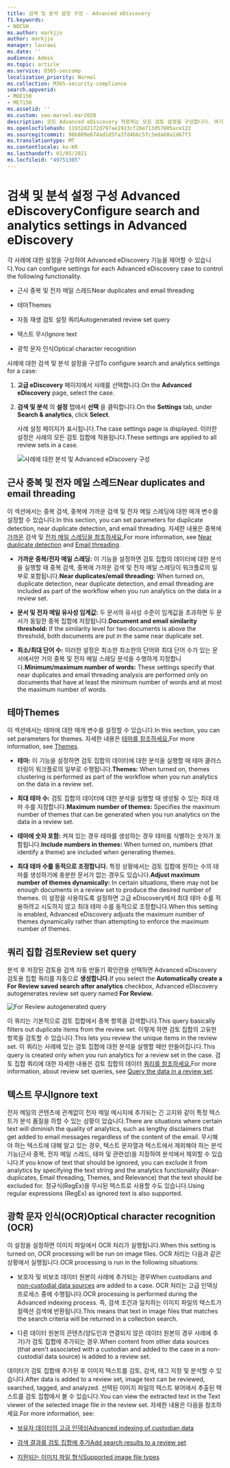 ```yaml
---
title: 검색 및 분석 설정 구성 - Advanced eDiscovery
f1.keywords:
- NOCSH
ms.author: markjjo
author: markjjo
manager: laurawi
ms.date: ''
audience: Admin
ms.topic: article
ms.service: O365-seccomp
localization_priority: Normal
ms.collection: M365-security-compliance
search.appverid:
- MOE150
- MET150
ms.assetid: ''
ms.custom: seo-marvel-mar2020
description: 모든 Advanced eDiscovery 적용하는 모든 검토 설정을 구성합니다. 여기에는 분석 및 광학 문자 인식에 대한 설정이 포함됩니다.
ms.openlocfilehash: 11932d2172d797ae1913cf28e713d57805ace122
ms.sourcegitcommit: 98b889e674ad1d5fa37d4b6c5fc3eda60a1d67f3
ms.translationtype: MT
ms.contentlocale: ko-KR
ms.lasthandoff: 01/05/2021
ms.locfileid: "49751305"
---
```

# <a name="configure-search-and-analytics-settings-in-advanced-ediscovery"></a><span data-ttu-id="50f48-104">검색 및 분석 설정 구성 Advanced eDiscovery</span><span class="sxs-lookup"><span data-stu-id="50f48-104">Configure search and analytics settings in Advanced eDiscovery</span></span>

<span data-ttu-id="50f48-105">각 사례에 대한 설정을 구성하여 Advanced eDiscovery 기능을 제어할 수 있습니다.</span><span class="sxs-lookup"><span data-stu-id="50f48-105">You can configure settings for each Advanced eDiscovery case to control the following functionality.</span></span>

- <span data-ttu-id="50f48-106">근사 중복 및 전자 메일 스레드</span><span class="sxs-lookup"><span data-stu-id="50f48-106">Near duplicates and email threading</span></span>

- <span data-ttu-id="50f48-107">테마</span><span class="sxs-lookup"><span data-stu-id="50f48-107">Themes</span></span>

- <span data-ttu-id="50f48-108">자동 재생 검토 설정 쿼리</span><span class="sxs-lookup"><span data-stu-id="50f48-108">Autogenerated review set query</span></span>

- <span data-ttu-id="50f48-109">텍스트 무시</span><span class="sxs-lookup"><span data-stu-id="50f48-109">Ignore text</span></span>

- <span data-ttu-id="50f48-110">광학 문자 인식</span><span class="sxs-lookup"><span data-stu-id="50f48-110">Optical character recognition</span></span>

<span data-ttu-id="50f48-111">사례에 대한 검색 및 분석 설정을 구성</span><span class="sxs-lookup"><span data-stu-id="50f48-111">To configure search and analytics settings for a case:</span></span>

1. <span data-ttu-id="50f48-112">**고급 eDiscovery** 페이지에서 사례를 선택합니다.</span><span class="sxs-lookup"><span data-stu-id="50f48-112">On the **Advanced eDiscovery** page, select the case.</span></span>

2. <span data-ttu-id="50f48-113">**검색 및 분석** 의 **설정** 탭에서 **선택** 을 클릭합니다.</span><span class="sxs-lookup"><span data-stu-id="50f48-113">On the **Settings** tab, under **Search & analytics**, click **Select**.</span></span>

   <span data-ttu-id="50f48-114">사례 설정 페이지가 표시됩니다.</span><span class="sxs-lookup"><span data-stu-id="50f48-114">The case settings page is displayed.</span></span> <span data-ttu-id="50f48-115">이러한 설정은 사례의 모든 검토 집합에 적용됩니다.</span><span class="sxs-lookup"><span data-stu-id="50f48-115">These settings are applied to all review sets in a case.</span></span>

   ![사례에 대한 분석 및 Advanced eDiscovery 구성](../media/AeDCaseSettings.png)

## <a name="near-duplicates-and-email-threading"></a><span data-ttu-id="50f48-117">근사 중복 및 전자 메일 스레드</span><span class="sxs-lookup"><span data-stu-id="50f48-117">Near duplicates and email threading</span></span>

<span data-ttu-id="50f48-118">이 섹션에서는 중복 검색, 중복에 가까운 검색 및 전자 메일 스레딩에 대한 매개 변수를 설정할 수 있습니다.</span><span class="sxs-lookup"><span data-stu-id="50f48-118">In this section, you can set parameters for duplicate detection, near duplicate detection, and email threading.</span></span> <span data-ttu-id="50f48-119">자세한 내용은 중복에 [가까운](near-duplicate-detection-in-advanced-ediscovery.md) 검색 및 [전자 메일 스레딩을 참조하세요.](email-threading-in-advanced-ediscovery.md)</span><span class="sxs-lookup"><span data-stu-id="50f48-119">For more information, see [Near duplicate detection](near-duplicate-detection-in-advanced-ediscovery.md) and [Email threading](email-threading-in-advanced-ediscovery.md).</span></span>

- <span data-ttu-id="50f48-120">**가까운 중복/전자 메일 스레딩:** 이 기능을 설정하면 검토 집합의 데이터에 대한 분석을 실행할 때 중복 검색, 중복에 가까운 검색 및 전자 메일 스레딩이 워크플로의 일부로 포함됩니다.</span><span class="sxs-lookup"><span data-stu-id="50f48-120">**Near duplicates/email threading:** When turned on, duplicate detection, near duplicate detection, and email threading are included as part of the workflow when you run analytics on the data in a review set.</span></span>

- <span data-ttu-id="50f48-121">**문서 및 전자 메일 유사성 임계값:** 두 문서의 유사성 수준이 임계값을 초과하면 두 문서가 동일한 중복 집합에 저장됩니다.</span><span class="sxs-lookup"><span data-stu-id="50f48-121">**Document and email similarity threshold:** If the similarity level for two documents is above the threshold, both documents are put in the same near duplicate set.</span></span>

- <span data-ttu-id="50f48-122">**최소/최대 단어 수:** 이러한 설정은 최소한 최소한의 단어와 최대 단어 수가 있는 문서에서만 거의 중복 및 전자 메일 스레딩 분석을 수행하게 지정합니다.</span><span class="sxs-lookup"><span data-stu-id="50f48-122">**Minimum/maximum number of words:** These settings specify that near duplicates and email threading analysis are performed only on documents that have at least the minimum number of words and at most the maximum number of words.</span></span>

## <a name="themes"></a><span data-ttu-id="50f48-123">테마</span><span class="sxs-lookup"><span data-stu-id="50f48-123">Themes</span></span>

<span data-ttu-id="50f48-124">이 섹션에서는 테마에 대한 매개 변수를 설정할 수 있습니다.</span><span class="sxs-lookup"><span data-stu-id="50f48-124">In this section, you can set parameters for themes.</span></span> <span data-ttu-id="50f48-125">자세한 내용은 [테마를 참조하세요.](themes-in-advanced-ediscovery.md)</span><span class="sxs-lookup"><span data-stu-id="50f48-125">For more information, see [Themes](themes-in-advanced-ediscovery.md).</span></span>

- <span data-ttu-id="50f48-126">**테마:** 이 기능을 설정하면 검토 집합의 데이터에 대한 분석을 실행할 때 테마 클러스터링이 워크플로의 일부로 수행됩니다.</span><span class="sxs-lookup"><span data-stu-id="50f48-126">**Themes:** When turned on, themes clustering is performed as part of the workflow when you run analytics on the data in a review set.</span></span>

- <span data-ttu-id="50f48-127">**최대 테마 수:** 검토 집합의 데이터에 대한 분석을 실행할 때 생성될 수 있는 최대 테마 수를 지정합니다.</span><span class="sxs-lookup"><span data-stu-id="50f48-127">**Maximum number of themes:** Specifies the maximum number of themes that can be generated when you run analytics on the data in a review set.</span></span>

- <span data-ttu-id="50f48-128">**테마에 숫자 포함:** 켜져 있는 경우 테마를 생성하는 경우 테마를 식별하는 숫자가 포함됩니다.</span><span class="sxs-lookup"><span data-stu-id="50f48-128">**Include numbers in themes:** When turned on, numbers (that identify a theme) are included when generating themes.</span></span> 

- <span data-ttu-id="50f48-129">**최대 테마 수를 동적으로 조정합니다.** 특정 상황에서는 검토 집합에 원하는 수의 테마를 생성하기에 충분한 문서가 없는 경우도 있습니다.</span><span class="sxs-lookup"><span data-stu-id="50f48-129">**Adjust maximum number of themes dynamically:** In certain situations, there may not be enough documents in a review set to produce the desired number of themes.</span></span> <span data-ttu-id="50f48-130">이 설정을 사용하도록 설정하면 고급 eDiscovery에서 최대 테마 수를 적용하려고 시도하지 않고 최대 테마 수를 동적으로 조정합니다.</span><span class="sxs-lookup"><span data-stu-id="50f48-130">When this setting is enabled, Advanced eDiscovery adjusts the maximum number of themes dynamically rather than attempting to enforce the maximum number of themes.</span></span>

## <a name="review-set-query"></a><span data-ttu-id="50f48-131">쿼리 집합 검토</span><span class="sxs-lookup"><span data-stu-id="50f48-131">Review set query</span></span>

<span data-ttu-id="50f48-132">분석 후  저장된 검토용 검색 자동 만들기 확인란을 선택하면 Advanced eDiscovery 검토용 집합 쿼리를 자동으로 **생성합니다.**</span><span class="sxs-lookup"><span data-stu-id="50f48-132">If you select the **Automatically create a For Review saved search after analytics** checkbox, Advanced eDiscovery autogenerates review set query named **For Review.**</span></span> 

![For Review autogenerated query](../media/AeDForReviewQuery.png)

<span data-ttu-id="50f48-134">이 쿼리는 기본적으로 검토 집합에서 중복 항목을 검색합니다.</span><span class="sxs-lookup"><span data-stu-id="50f48-134">This query basically filters out duplicate items from the review set.</span></span> <span data-ttu-id="50f48-135">이렇게 하면 검토 집합의 고유한 항목을 검토할 수 있습니다.</span><span class="sxs-lookup"><span data-stu-id="50f48-135">This lets you review the unique items in the review set.</span></span> <span data-ttu-id="50f48-136">이 쿼리는 사례에 있는 검토 집합에 대한 분석을 실행할 때만 만들어집니다.</span><span class="sxs-lookup"><span data-stu-id="50f48-136">This query is created only when you run analytics for a review set in the case.</span></span> <span data-ttu-id="50f48-137">검토 집합 쿼리에 대한 자세한 내용은 검토 집합의 데이터 [쿼리를 참조하세요.](review-set-search.md)</span><span class="sxs-lookup"><span data-stu-id="50f48-137">For more information, about review set queries, see [Query the data in a review set](review-set-search.md).</span></span>

## <a name="ignore-text"></a><span data-ttu-id="50f48-138">텍스트 무시</span><span class="sxs-lookup"><span data-stu-id="50f48-138">Ignore text</span></span>

<span data-ttu-id="50f48-139">전자 메일의 콘텐츠에 관계없이 전자 메일 메시지에 추가되는 긴 고지와 같이 특정 텍스트가 분석 품질을 하할 수 있는 상황이 있습니다.</span><span class="sxs-lookup"><span data-stu-id="50f48-139">There are situations where certain text will diminish the quality of analytics, such as lengthy disclaimers that get added to email messages regardless of the content of the email.</span></span> <span data-ttu-id="50f48-140">무시해야 하는 텍스트에 대해 알고 있는 경우, 텍스트 문자열과 텍스트에서 제외해야 하는 분석 기능(근사 중복, 전자 메일 스레드, 테마 및 관련성)을 지정하여 분석에서 제외할 수 있습니다.</span><span class="sxs-lookup"><span data-stu-id="50f48-140">If you know of text that should be ignored, you can exclude it from analytics by specifying the text string and the analytics functionality (Near-duplicates, Email threading, Themes, and Relevance) that the text should be excluded for.</span></span> <span data-ttu-id="50f48-141">정규식(RegEx)을 무시된 텍스트로 사용할 수도 있습니다.</span><span class="sxs-lookup"><span data-stu-id="50f48-141">Using regular expressions (RegEx) as ignored text is also supported.</span></span> 

## <a name="optical-character-recognition-ocr"></a><span data-ttu-id="50f48-142">광학 문자 인식(OCR)</span><span class="sxs-lookup"><span data-stu-id="50f48-142">Optical character recognition (OCR)</span></span>

<span data-ttu-id="50f48-143">이 설정을 설정하면 이미지 파일에서 OCR 처리가 실행됩니다.</span><span class="sxs-lookup"><span data-stu-id="50f48-143">When this setting is turned on, OCR processing will be run on image files.</span></span> <span data-ttu-id="50f48-144">OCR 처리는 다음과 같은 상황에서 실행됩니다.</span><span class="sxs-lookup"><span data-stu-id="50f48-144">OCR processing is run in the following situations:</span></span>

- <span data-ttu-id="50f48-145">보호자 및 비보조 [](non-custodial-data-sources.md) 데이터 원본이 사례에 추가되는 경우</span><span class="sxs-lookup"><span data-stu-id="50f48-145">When custodians and [non-custodial data sources](non-custodial-data-sources.md) are added to a case.</span></span> <span data-ttu-id="50f48-146">OCR 처리는 고급 인덱싱 프로세스 중에 수행됩니다.</span><span class="sxs-lookup"><span data-stu-id="50f48-146">OCR processing is performed during the Advanced indexing process.</span></span> <span data-ttu-id="50f48-147">즉, 검색 조건과 일치하는 이미지 파일의 텍스트가 컬렉션 검색에 반환됩니다.</span><span class="sxs-lookup"><span data-stu-id="50f48-147">This means that text in image files that matches the search criteria will be returned in a collection search.</span></span>

- <span data-ttu-id="50f48-148">다른 데이터 원본의 콘텐츠(양도인과 연결되지 않은 데이터 원본의 경우 사례에 추가)가 검토 집합에 추가되는 경우.</span><span class="sxs-lookup"><span data-stu-id="50f48-148">When content from other data sources (that aren't associated with a custodian and added to the case in a non-custodial data source) is added to a review set.</span></span>

<span data-ttu-id="50f48-149">데이터가 검토 집합에 추가된 후 이미지 텍스트를 검토, 검색, 태그 지정 및 분석할 수 있습니다.</span><span class="sxs-lookup"><span data-stu-id="50f48-149">After data is added to a review set, image text can be reviewed, searched, tagged, and analyzed.</span></span> <span data-ttu-id="50f48-150">선택된 이미지 파일의 텍스트 뷰어에서 추출된 텍스트를 검토 집합에서 볼 수 있습니다.</span><span class="sxs-lookup"><span data-stu-id="50f48-150">You can view the extracted text in the Text viewer of the selected image file in the review set.</span></span> <span data-ttu-id="50f48-151">자세한 내용은 다음을 참조하세요.</span><span class="sxs-lookup"><span data-stu-id="50f48-151">For more information, see:</span></span>

- [<span data-ttu-id="50f48-152">보유자 데이터의 고급 인덱싱</span><span class="sxs-lookup"><span data-stu-id="50f48-152">Advanced indexing of custodian data</span></span>](indexing-custodian-data.md)

- [<span data-ttu-id="50f48-153">검색 결과를 검토 집합에 추가</span><span class="sxs-lookup"><span data-stu-id="50f48-153">Add search results to a review set</span></span>](add-data-to-review-set.md#optical-character-recognition)

- [<span data-ttu-id="50f48-154">지원되는 이미지 파일 형식</span><span class="sxs-lookup"><span data-stu-id="50f48-154">Supported image file types</span></span>](supported-filetypes-ediscovery20.md#image)
